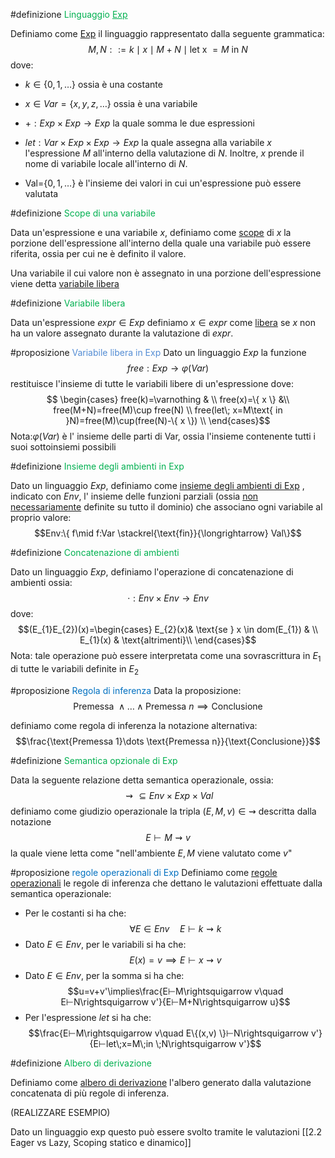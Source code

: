 
#definizione <font color="#00b050">Linguaggio <u>Exp</u></font>

  Definiamo come <u>Exp</u> il linguaggio rappresentato dalla seguente grammatica:
  $$M,N::=k\mid x\mid M+N\mid \text{let x }= M\text{ in } N$$
  dove:
  -  $k \in \{ 0,1,\dots \}$ ossia è una costante
  
  - $x\in Var=\{ x,y,z,\dots \}$ ossia è una variabile
  
  - $+:Exp\times Exp\rightarrow Exp$ la quale somma le due espressioni
  
  - $let:Var\times Exp\times Exp\rightarrow Exp$ la quale assegna alla variabile $x$ l'espressione $M$ all'interno della valutazione di $N$. Inoltre, $x$ prende il nome di variabile locale all'interno di $N$.
  
  - Val=$\{ 0,1,\dots \}$ è l'insieme dei valori in cui un'espressione può essere valutata

#definizione <font color="#00b050">Scope di una variabile</font>

  Data un'espressione e una variabile $x$, definiamo come <u>scope</u> di $x$ la porzione dell'espressione all'interno della quale una variabile può essere riferita, ossia per cui ne è definito il valore.

 Una variabile il cui valore non è assegnato in una porzione dell'espressione viene detta <u>variabile libera</u>

#definizione <font color="#00b050">Variabile libera</font>

  Data un'espressione $expr \in Exp$ definiamo $x\in expr$ come <u>libera</u> se $x$ non ha un valore assegnato durante la valutazione di $expr$.

   #proposizione <font color="#548dd4">Variabile libera in Exp</font>
        Dato un linguaggio $Exp$ la funzione$$free:Exp\rightarrow \varphi(Var)$$
        restituisce l'insieme di tutte le variabili libere di un'espressione dove:$$ \begin{cases} free(k)=\varnothing &  \\ free(x)=\{ x \} &\\ free(M+N)=free(M)\cup free(N) \\ free(let\; x=M\text{ in }N)=free(M)\cup(free(N)-\{ x \}) \\ \end{cases}$$
        Nota:$\varphi(Var)$ è l' insieme delle parti di Var, ossia l'insieme contenente tutti i suoi sottoinsiemi possibili

#definizione<font color="#00b050"> Insieme degli ambienti in Exp</font>

  Dato un linguaggio $Exp$, definiamo come <u>insieme degli ambienti di Exp</u> , indicato con $Env$, l' insieme delle funzioni parziali (ossia <u>non necessariamente</u> definite su tutto il dominio) che associano ogni variabile al proprio valore:$$Env:\{ f\mid f:Var \stackrel{\text{fin}}{\longrightarrow} Val\}$$

#definizione <font color="#00b050">Concatenazione di ambienti</font>

  Dato un linguaggio $Exp$, definiamo l'operazione di concatenazione di ambienti ossia:
  $$·:Env\times Env\rightarrow Env$$
  dove:
  $$(E_{1}E_{2})(x)=\begin{cases} E_{2}(x)& \text{se } x \in dom(E_{1}) &  \\ E_{1}(x) & \text{altrimenti}\\ \end{cases}$$
  Nota: tale operazione può essere interpretata come una sovrascrittura in $E_{1}$ di tutte le variabili definite in $E_{2}$

  #proposizione <font color="#0070c0">Regola di inferenza</font>
   Data la proposizione:$$\text{Premessa }\land \dots \land \text{Premessa }n\implies \text{Conclusione}$$
   
   
   
   
   
   
   
   
   
   
   
   
   
   
   definiamo come regola di inferenza la notazione alternativa:$$\frac{\text{Premessa 1}\dots \text{Premessa n}}{\text{Conclusione}}$$

#definizione  <font color="#00b050">Semantica opzionale di Exp</font>

 Data la seguente relazione detta semantica operazionale, ossia:
 $$\rightsquigarrow \subseteq Env\times Exp\times Val$$
 definiamo come giudizio operazionale la tripla $(E,M,v)\in \rightsquigarrow$ descritta dalla notazione
 $$E⊢ M \rightsquigarrow v$$
 la quale viene letta come "nell'ambiente $E,M$ viene valutato come $v$" 

  #proposizione <font color="#0070c0">regole operazionali di Exp</font>
    Definiamo come <u>regole operazionali</u> le regole di inferenza che dettano le valutazioni effettuate dalla semantica operazionale:
   - Per le costanti si ha che:$$\forall E\in Env\quad E⊢k\rightsquigarrow k$$
   - Dato $E\in Env$, per le variabili si ha che:$$E(x)=v\implies E⊢x\rightsquigarrow v$$
   - Dato $E\in Env$, per la somma si ha che:$$u=v+v'\implies\frac{E⊢M\rightsquigarrow v\quad E⊢N\rightsquigarrow v'}{E⊢M+N\rightsquigarrow u}$$
   - Per l'espressione $let$ si ha che:$$\frac{E⊢M\rightsquigarrow v\quad E\{(x,v)  \}⊢N\rightsquigarrow v'}{E⊢let\;x=M\;in \;N\rightsquigarrow v'}$$

#definizione <font color="#00b050">Albero di derivazione</font>

 Definiamo come <u>albero di derivazione</u> l'albero generato dalla valutazione concatenata di più regole di inferenza.
 
 (REALIZZARE ESEMPIO)


Dato un linguaggio exp questo può essere svolto tramite le valutazioni [[2.2 Eager vs Lazy, Scoping statico e dinamico]]